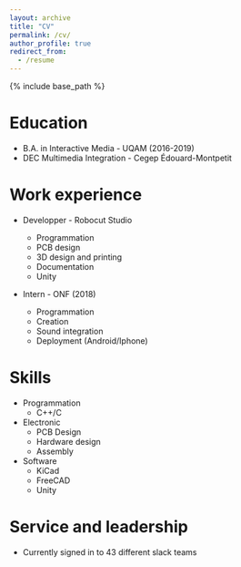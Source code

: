 ```yaml
---
layout: archive
title: "CV"
permalink: /cv/
author_profile: true
redirect_from:
  - /resume
---
```


{% include base_path %}

Education
======
* B.A. in Interactive Media - UQAM (2016-2019)
* DEC Multimedia Integration - Cegep Édouard-Montpetit

Work experience
======
* Developper - Robocut Studio
  * Programmation
  * PCB design
  * 3D design and printing
  * Documentation
  * Unity

* Intern - ONF (2018)
  * Programmation
  * Creation
  * Sound integration
  * Deployment (Android/Iphone)
  
Skills
======
* Programmation
  * C++/C
* Electronic
  * PCB Design
  * Hardware design
  * Assembly
* Software
  * KiCad
  * FreeCAD
  * Unity

  
Service and leadership
======
* Currently signed in to 43 different slack teams
